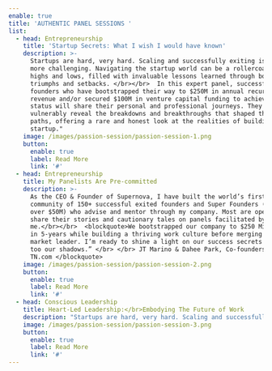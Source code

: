 ```yaml
---
enable: true
title: 'AUTHENTIC PANEL SESSIONS '
list:
  - head: Entrepreneurship
    title: 'Startup Secrets: What I wish I would have known'
    description: >-
      Startups are hard, very hard. Scaling and successfully exiting is even
      more challenging. Navigating the startup world can be a rollercoaster of
      highs and lows, filled with invaluable lessons learned through both
      triumphs and setbacks. </br></br>  In this expert panel, successful
      founders who have bootstrapped their way to $250M in annual recurring
      revenue and/or secured $100M in venture capital funding to achieve unicorn
      status will share their personal and professional journeys. They will
      vulnerably reveal the breakdowns and breakthroughs that shaped their
      paths, offering a rare and honest look at the realities of building a
      startup."
    image: /images/passion-session/passion-session-1.png
    button:
      enable: true
      label: Read More
      link: '#'
  - head: Entrepreneurship
    title: My Panelists Are Pre-committed
    description: >-
      As the CEO & Founder of Supernova, I have built the world’s first
      community of 150+ successful exited founders and Super Founders (exit for
      over $50M) who advise and mentor through my company. Most are open to
      share their stories and cautionary tales on panels facilitated by
      me.</br></br>  <blockquote>We bootstrapped our company to $250 Million ARR
      in 5-years while building a thriving work culture before merging with the
      market leader. I’m ready to shine a light on our success secrets and also
      too our shadows.” </br> </br> JT Marino & Dahee Park, Co-founders of
      TN.com </blockquote> 
    image: /images/passion-session/passion-session-2.png
    button:
      enable: true
      label: Read More
      link: '#'
  - head: Conscious Leadership
    title: Heart-Led Leadership:</br>Embodying The Future of Work
    description: "Startups are hard, very hard. Scaling and successfully exiting is even more challenging. Navigating the startup world can be a rollercoaster of highs and lows, filled with invaluable lessons learned through both triumphs and setbacks.\_</br></br> In this expert panel, successful founders who have bootstrapped their way to $250M in annual recurring revenue and/or secured $100M in venture capital funding to achieve unicorn status will share their personal and professional journeys. They will vulnerably reveal the breakdowns and breakthroughs that shaped their paths, offering a rare and honest look at the realities of building a startup."
    image: /images/passion-session/passion-session-3.png
    button:
      enable: true
      label: Read More
      link: '#'
---
```

